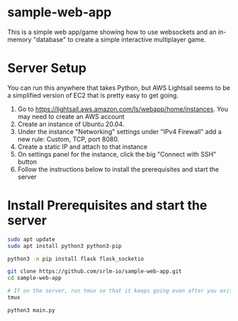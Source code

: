 # sample-web-app

This is a simple web app/game showing how to use websockets and an in-memory "database" to create a simple interactive multiplayer game.

# Server Setup

You can run this anywhere that takes Python, but AWS Lightsail seems to be a simplified version of EC2 that is pretty easy to get going.

1. Go to https://lightsail.aws.amazon.com/ls/webapp/home/instances. You may need to create an AWS account
1. Create an instance of Ubuntu 20.04.
1. Under the instance "Networking" settings under "IPv4 Firewall" add a new rule: Custom, TCP, port 8080.
1. Create a static IP and attach to that instance
1. On settings panel for the instance, click the big "Connect with SSH" button
1. Follow the instructions below to install the prerequisites and start the server


# Install Prerequisites and start the server

```bash
sudo apt update
sudo apt install python3 python3-pip

python3 -m pip install flask flask_socketio

git clone https://github.com/srlm-io/sample-web-app.git
cd sample-web-app

# If on the server, run tmux so that it keeps going even after you exit, use `tmux attach` to join again later
tmux

python3 main.py
```
